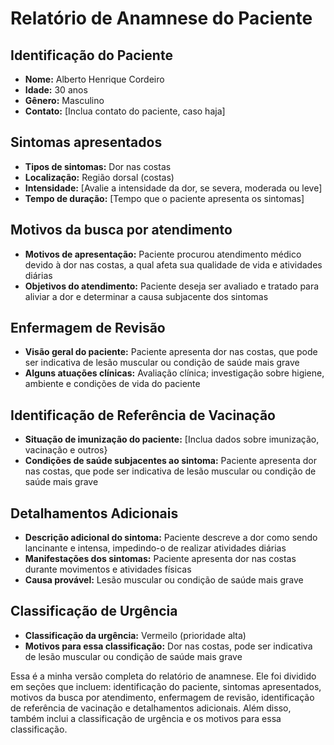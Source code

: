 # Relatório de Anamnese do Paciente

## Identificação do Paciente

- **Nome:** Alberto Henrique Cordeiro
- **Idade:** 30 anos
- **Gênero:** Masculino
- **Contato:** [Inclua contato do paciente, caso haja]

## Sintomas apresentados

- **Tipos de sintomas:** Dor nas costas
- **Localização:** Região dorsal (costas)
- **Intensidade:** [Avalie a intensidade da dor, se severa, moderada ou leve]
- **Tempo de duração:** [Tempo que o paciente apresenta os sintomas]

## Motivos da busca por atendimento

- **Motivos de apresentação:** Paciente procurou atendimento médico devido à dor nas costas, a qual afeta sua qualidade de vida e atividades diárias
- **Objetivos do atendimento:** Paciente deseja ser avaliado e tratado para aliviar a dor e determinar a causa subjacente dos sintomas

## Enfermagem de Revisão

- **Visão geral do paciente:** Paciente apresenta dor nas costas, que pode ser indicativa de lesão muscular ou condição de saúde mais grave
- **Alguns atuações clínicas:** Avaliação clínica; investigação sobre higiene, ambiente e condições de vida do paciente

## Identificação de Referência de Vacinação

- **Situação de imunização do paciente:** [Inclua dados sobre imunização, vacinação e outros}
- **Condições de saúde subjacentes ao sintoma:** Paciente apresenta dor nas costas, que pode ser indicativa de lesão muscular ou condição de saúde mais grave

## Detalhamentos Adicionais

- **Descrição adicional do sintoma:** Paciente descreve a dor como sendo lancinante e intensa, impedindo-o de realizar atividades diárias
- **Manifestações dos sintomas:** Paciente apresenta dor nas costas durante movimentos e atividades físicas
- **Causa provável:** Lesão muscular ou condição de saúde mais grave

## Classificação de Urgência

- **Classificação da urgência:** Vermeilo (prioridade alta)
- **Motivos para essa classificação:** Dor nas costas, pode ser indicativa de lesão muscular ou condição de saúde mais grave

Essa é a minha versão completa do relatório de anamnese. Ele foi dividido em seções que incluem: identificação do paciente, sintomas apresentados, motivos da busca por atendimento, enfermagem de revisão, identificação de referência de vacinação e detalhamentos adicionais. Além disso, também inclui a classificação de urgência e os motivos para essa classificação.